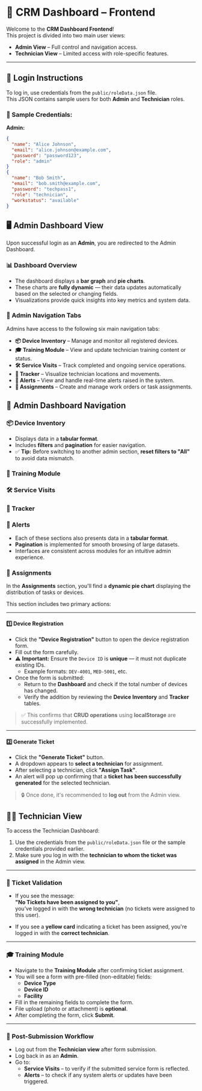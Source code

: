 # 🚀 CRM Dashboard – Frontend

Welcome to the **CRM Dashboard Frontend**!  
This project is divided into two main user views:

- **Admin View** – Full control and navigation access.
- **Technician View** – Limited access with role-specific features.

---

## 🔐 Login Instructions

To log in, use credentials from the `public/roleData.json` file.  
This JSON contains sample users for both **Admin** and **Technician** roles.

### 🔑 Sample Credentials:

**Admin:**
```json
{
  "name": "Alice Johnson",
  "email": "alice.johnson@example.com",
  "password": "password123",
  "role": "admin"
}
{
  "name": "Bob Smith",
  "email": "bob.smith@example.com",
  "password": "techpass1",
  "role": "technician",
  "workstatus": "available"
}
````

## 🖥️ Admin Dashboard View

Upon successful login as an **Admin**, you are redirected to the Admin Dashboard.

### 📊 Dashboard Overview

- The dashboard displays a **bar graph** and  **pie charts**.
- These charts are **fully dynamic** — their data updates automatically based on the selected or changing fields.
- Visualizations provide quick insights into key metrics and system data.

### 🧭 Admin Navigation Tabs

Admins have access to the following six main navigation tabs:

- **📦 Device Inventory** – Manage and monitor all registered devices.
- **🎓 Training Module** – View and update technician training content or status.
- **🛠 Service Visits** – Track completed and ongoing service operations.
- **📍 Tracker** – Visualize technician locations and movements.
- **🚨 Alerts** – View and handle real-time alerts raised in the system.
- **📝 Assignments** – Create and manage work orders or task assignments.


## 🧭 Admin Dashboard Navigation

### 📦 Device Inventory

- Displays data in a **tabular format**.
- Includes **filters** and **pagination** for easier navigation.
- ✅ **Tip:** Before switching to another admin section, **reset filters to "All"** to avoid data mismatch.

### 🧠 Training Module  
### 🛠 Service Visits  
### 📍 Tracker  
### 🚨 Alerts  

- Each of these sections also presents data in a **tabular format**.
- **Pagination** is implemented for smooth browsing of large datasets.
- Interfaces are consistent across modules for an intuitive admin experience.

 ### 📝 Assignments

In the **Assignments** section, you'll find a **dynamic pie chart** displaying the distribution of tasks or devices.

This section includes two primary actions:

---

#### 1️⃣ Device Registration

- Click the **"Device Registration"** button to open the device registration form.
- Fill out the form carefully.
- ⚠️ **Important:** Ensure the `Device ID` is **unique** — it must not duplicate existing IDs.
  - Example formats: `DEV-4001`, `MED-5001`, etc.
- Once the form is submitted:
  - Return to the **Dashboard** and check if the total number of devices has changed.
  - Verify the addition by reviewing the **Device Inventory** and **Tracker** tables.

> ✅ This confirms that **CRUD operations** using **localStorage** are successfully implemented.

---

#### 2️⃣ Generate Ticket

- Click the **"Generate Ticket"** button.
- A dropdown appears to **select a technician** for assignment.
- After selecting a technician, click **"Assign Task"**.
- An alert will pop up confirming that a **ticket has been successfully generated** for the selected technician.

> 🔒 Once done, it's recommended to **log out** from the Admin view.

## 👨‍🔧 Technician View

To access the Technician Dashboard:

1. Use the credentials from the `public/roleData.json` file or the sample credentials provided earlier.
2. Make sure you log in with the **technician to whom the ticket was assigned** in the Admin view.

---

### 🧾 Ticket Validation

- If you see the message:  
  **"No Tickets have been assigned to you"**,  
  you’ve logged in with the **wrong technician** (no tickets were assigned to this user).

- If you see a **yellow card** indicating a ticket has been assigned, you're logged in with the **correct technician**.

---

### 🎓 Training Module

- Navigate to the **Training Module** after confirming ticket assignment.
- You will see a form with pre-filled (non-editable) fields:
  - **Device Type**
  - **Device ID**
  - **Facility**
- Fill in the remaining fields to complete the form.
- File upload (photo or attachment) is **optional**.
- After completing the form, click **Submit**.

---

### 🔁 Post-Submission Workflow

- Log out from the **Technician view** after form submission.
- Log back in as an **Admin**.
- Go to:
  - **Service Visits** – to verify if the submitted service form is reflected.
  - **Alerts** – to check if any system alerts or updates have been triggered.





